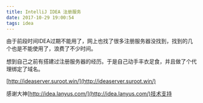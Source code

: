 ```yaml
---
title: IntelliJ IDEA 注册服务
date: 2017-10-29 19:00:54
tags: idea
---
```

由于前段时间IDEA过期不能用了，网上也找了很多注册服务器没找到，找到的几个也是不能使用了，浪费了不少时间。

想到自己之前有搭建过注册服务器的经历。于是自己动手丰衣足食，并且做了个代理绑定了域名。

<!--more-->
[http://ideaserver.suroot.win/](http://ideaserver.suroot.win/)


感谢大神[http://idea.lanyus.com/](http://idea.lanyus.com/)技术支持